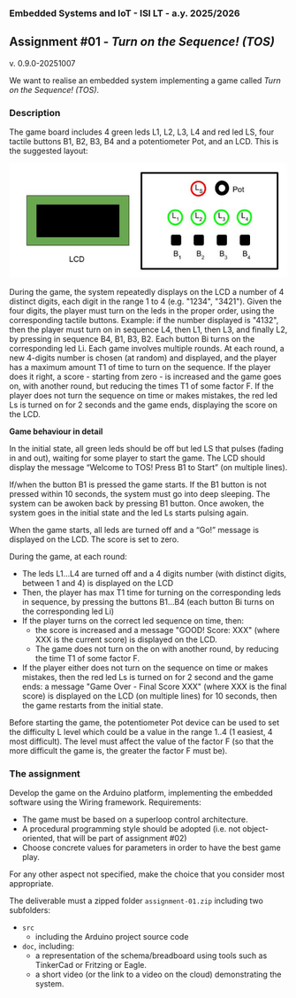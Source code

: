 ### Embedded Systems and IoT  - ISI LT - a.y. 2025/2026

## Assignment #01 - *Turn on the Sequence! (TOS)* 

v. 0.9.0-20251007
 
We want to realise an embedded system implementing a game called *Turn on the Sequence! (TOS)*. 

### Description 

The game board includes 4 green leds L1, L2, L3, L4 and red led LS, four tactile buttons B1, B2, B3, B4 and a potentiometer Pot, and an LCD. This is the suggested  layout:


![layout](assignment-01-sketch.png)

During the game, the system repeatedly displays on the LCD a number of 4 distinct digits, each digit in the range 1 to 4 (e.g. "1234", "3421"). Given the four digits, the player must turn on the leds in the proper order, using the corresponding tactile buttons. Example: if the number displayed is "4132", then the player must turn on in sequence L4, then L1, then L3, and finally L2, by pressing in sequence B4, B1, B3, B2. Each button Bi turns on the corresponding led Li. Each game involves multiple rounds. At each round, a new 4-digits number is chosen (at random) and displayed, and the player has a maximum amount T1 of time to turn on the sequence. If the player does it right, a score - starting from zero - is increased and the game goes on, with another round, but  reducing the times T1 of some factor F.  If the player does not turn the sequence on time or makes mistakes, the red led Ls is turned on for 2 seconds and the game ends, displaying the score on the LCD. 

**Game behaviour in detail**

In the initial state, all green leds should be off but led LS that pulses (fading in and out), waiting for some player to start the game. The LCD should display the message   “Welcome to TOS! Press B1 to Start” (on multiple lines).

If/when the button B1 is pressed the game starts.  If the B1 button is not pressed within 10 seconds, the system must go into deep sleeping. The system can be awoken back  by pressing B1 button. Once awoken, the system goes in the initial state and the led Ls starts pulsing again. 

When the game starts, all leds are turned off and a “Go!” message is displayed on the LCD. The score is set to zero.

During the game, at each round:
- The leds L1…L4 are turned off and a 4 digits number (with distinct digits, between 1 and 4) is displayed on the LCD
- Then, the player has max T1 time for turning on the corresponding leds in sequence, by pressing the buttons B1…B4 (each button Bi turns on the corresponding led Li)
- If the player turns on the correct led sequence on time, then:
  - the score is increased and a message "GOOD! Score: XXX" (where XXX is the current score) is displayed on the LCD. 
  - The game does not turn on the on with another round, by reducing the time T1 of some factor F.  
- If the player either does not turn on the sequence on time or makes mistakes, then the red led Ls  is turned on for 2 second and the game ends: a message "Game Over - Final Score XXX" (where XXX is the final score) is displayed on the LCD (on multiple lines) for 10 seconds, then the game restarts from the initial state.

Before starting the game, the potentiometer Pot device can be used to set the difficulty L level  which could be a value in the range 1..4 (1 easiest, 4 most difficult). The level must affect the value of the factor F (so that the more difficult the game is, the greater the factor F must be). 



### The assignment

Develop the game on the Arduino platform, implementing the embedded software using the Wiring framework. Requirements:
- The game must be based on a superloop control architecture.
- A procedural programming style should be adopted  (i.e. not object-oriented, that will be part of assignment #02) 
- Choose concrete values for parameters in order to have the best game play. 

For any other aspect not specified, make the choice that you consider most appropriate.

The deliverable must a zipped folder `assignment-01.zip` including two subfolders:
- `src` 
  - including the Arduino project source code
- `doc`, including:
  - a representation of the schema/breadboard using tools such as   TinkerCad or Fritzing or Eagle. 
  - a short video (or the link to a video on the cloud) demonstrating the system.


